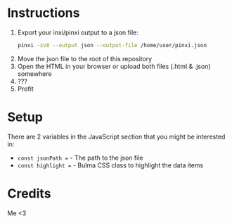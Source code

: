 # Instructions

1. Export your inxi/pinxi output to a json file:
    ```bash
    pinxi -zv8 --output json --output-file /home/user/pinxi.json
    ```
2. Move the json file to the root of this repository
3. Open the HTML in your browser or upload both files (.html & .json) somewhere
4. ???
5. Profit

# Setup

There are 2 variables in the JavaScript section that you might be interested in:
- `const jsonPath =` - The path to the json file
- `const highlight =` - Bulma CSS class to highlight the data items

# Credits

Me <3